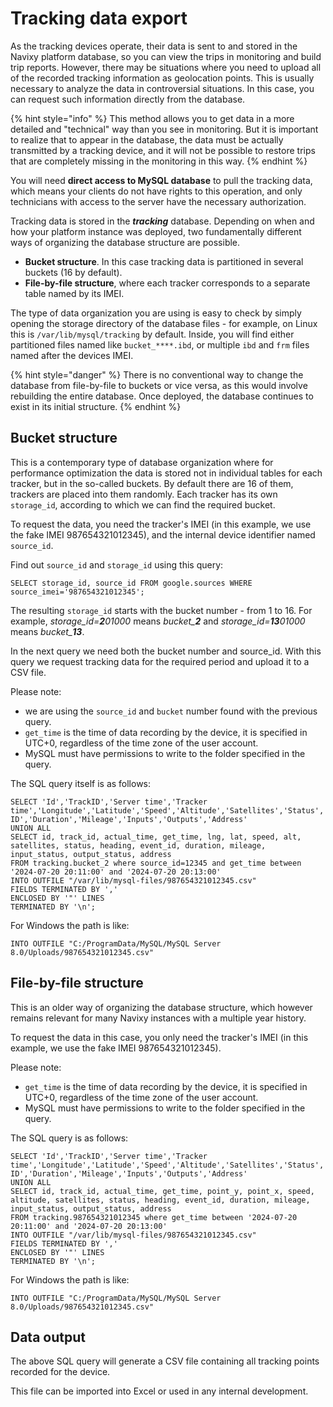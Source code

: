 # Tracking data export

As the tracking devices operate, their data is sent to and stored in the Navixy platform database, so you can view the trips in monitoring and build trip reports. However, there may be situations where you need to upload all of the recorded tracking information as geolocation points. This is usually necessary to analyze the data in controversial situations. In this case, you can request such information directly from the database.

{% hint style="info" %}
This method allows you to get data in a more detailed and "technical" way than you see in monitoring. But it is important to realize that to appear in the database, the data must be actually transmitted by a tracking device, and it will not be possible to restore trips that are completely missing in the monitoring in this way.
{% endhint %}

You will need **direct access to MySQL database** to pull the tracking data, which means your clients do not have rights to this operation, and only technicians with access to the server have the necessary authorization.

Tracking data is stored in the _**tracking**_ database. Depending on when and how your platform instance was deployed, two fundamentally different ways of organizing the database structure are possible.

* **Bucket structure**. In this case tracking data is partitioned in several buckets (16 by default).
* **File-by-file structure**, where each tracker corresponds to a separate table named by its IMEI.

The type of data organization you are using is easy to check by simply opening the storage directory of the database files - for example, on Linux this is `/var/lib/mysql/tracking` by default. Inside, you will find either partitioned files named like `bucket_****.ibd`, or multiple `ibd` and `frm` files named after the devices IMEI.

{% hint style="danger" %}
There is no conventional way to change the database from file-by-file to buckets or vice versa, as this would involve rebuilding the entire database. Once deployed, the database continues to exist in its initial structure.
{% endhint %}

## Bucket structure

This is a contemporary type of database organization where for performance optimization the data is stored not in individual tables for each tracker, but in the so-called buckets. By default there are 16 of them, trackers are placed into them randomly. Each tracker has its own `storage_id`, according to which we can find the required bucket.

To request the data, you need the tracker's IMEI (in this example, we use the fake IMEI 987654321012345), and the internal device identifier named `source_id`.

Find out `source_id` and `storage_id` using this query:

```
SELECT storage_id, source_id FROM google.sources WHERE source_imei='987654321012345'; 
```

The resulting `storage_id` starts with the bucket number - from 1 to 16. For example, _storage\_id=**2**01000_ means _bucket\_**2**_ and _storage\_id=**13**01000_ means _bucket\_**13**_.

In the next query we need both the bucket number and source\_id. With this query we request tracking data for the required period and upload it to a CSV file.

Please note:

* we are using the `source_id` and `bucket` number found with the previous query.
* `get_time` is the time of data recording by the device, it is specified in UTC+0, regardless of the time zone of the user account.
* MySQL must have permissions to write to the folder specified in the query.

The SQL query itself is as follows:

```
SELECT 'Id','TrackID','Server time','Tracker time','Longitude','Latitude','Speed','Altitude','Satellites','Status','Heading','Event ID','Duration','Mileage','Inputs','Outputs','Address'   
UNION ALL   
SELECT id, track_id, actual_time, get_time, lng, lat, speed, alt, satellites, status, heading, event_id, duration, mileage, input_status, output_status, address  
FROM tracking.bucket_2 where source_id=12345 and get_time between '2024-07-20 20:11:00' and '2024-07-20 20:13:00'   
INTO OUTFILE "/var/lib/mysql-files/987654321012345.csv"
FIELDS TERMINATED BY ','   
ENCLOSED BY '"' LINES   
TERMINATED BY '\n';
```

For Windows the path is like:

```
INTO OUTFILE "C:/ProgramData/MySQL/MySQL Server 8.0/Uploads/987654321012345.csv"
```

## File-by-file structure

This is an older way of organizing the database structure, which however remains relevant for many Navixy instances with a multiple year history.

To request the data in this case, you only need the tracker's IMEI (in this example, we use the fake IMEI 987654321012345).

Please note:

* `get_time` is the time of data recording by the device, it is specified in UTC+0, regardless of the time zone of the user account.
* MySQL must have permissions to write to the folder specified in the query.

The SQL query is as follows:

```
SELECT 'Id','TrackID','Server time','Tracker time','Longitude','Latitude','Speed','Altitude','Satellites','Status','Heading','Event ID','Duration','Mileage','Inputs','Outputs','Address'  
UNION ALL  
SELECT id, track_id, actual_time, get_time, point_y, point_x, speed, altitude, satellites, status, heading, event_id, duration, mileage, input_status, output_status, address 
FROM tracking.987654321012345 where get_time between '2024-07-20 20:11:00' and '2024-07-20 20:13:00'  
INTO OUTFILE "/var/lib/mysql-files/987654321012345.csv"  
FIELDS TERMINATED BY ','  
ENCLOSED BY '"' LINES  
TERMINATED BY '\n';
```

For Windows the path is like:

```
INTO OUTFILE "C:/ProgramData/MySQL/MySQL Server 8.0/Uploads/987654321012345.csv"
```

## Data output

The above SQL query will generate a CSV file containing all tracking points recorded for the device.

This file can be imported into Excel or used in any internal development.
